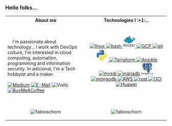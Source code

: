 ### Hello folks...

<table width="100%">
  <tr>
  <th>About me</th>
  <th>Technologies I :+1:...</th>
  </tr>
  <tr>
  <td width="50%">

  <br><p align="left">&nbsp; &nbsp; I'm passionate about technology... I work with DevOps culture, I'm interested in cloud computing, automation, programming and information security. In adicional, I'm a Tech hobbyist and a maker.<br><br>
  [![Medium](https://img.shields.io/badge/Medium-369?style=flat-square&logo=medium&logoColor=white&color=purple)](https://medium.com/@fschorn)
  [![E-Mail](https://img.shields.io/badge/Email-Reveal-2a8?style=flat-square&logo=gmail&logoColor=red)](https://mailhide.io/e/5LKify3d)
  ![Visits](https://komarev.com/ghpvc/?username=fabioschorn&color=red&style=flat-square&label=Visits)
  <br>
  [![BuyMeACoffee](https://img.shields.io/badge/Buy%20Me%20a%20Coffee-ffdd00?style=for-the-badge&logo=buy-me-a-coffee&logoColor=black)](https://buymeacoffee.com/fabioschorn)
</p>
  </td>
  <td width="50%">

 <p align = "center">
  <a href="https://www.kernel.org/category/about.html" target="_blank" rel="noreferrer"> <img src="https://www.vectorlogo.zone/logos/linux/linux-icon.svg" alt="linux" width="40" height="40"/> </a>
  <a href="https://www.gnu.org/software/bash/" target="_blank" rel="noreferrer"> <img src="https://cdn.jsdelivr.net/gh/devicons/devicon/icons/bash/bash-original.svg" alt="bash" width="40" height="40"/> </a>
  <a href="https://www.docker.com/" target="_blank" rel="noreferrer"> <img src="https://raw.githubusercontent.com/devicons/devicon/master/icons/docker/docker-original-wordmark.svg" alt="docker" width="40" height="40"/> </a>
  <a href="https://cloud.google.com/docs" target="_blank" rel="noreferrer"> <img src="https://cdn.jsdelivr.net/gh/devicons/devicon/icons/googlecloud/googlecloud-original.svg" alt="GCP" width="40" height="40"/> </a>
  <a href="https://git-scm.com/" target="_blank" rel="noreferrer"> <img src="https://www.vectorlogo.zone/logos/git-scm/git-scm-icon.svg" alt="git" width="40" height="40"/> </a>
  <a href="https://www.python.org" target="_blank" rel="noreferrer"> <img src="https://raw.githubusercontent.com/devicons/devicon/master/icons/python/python-original.svg" alt="python" width="40" height="40"/> </a>
  <a href="https://www.terraform.io/docs" target="_blank" rel="noreferrer"> <img src="https://www.vectorlogo.zone/logos/terraformio/terraformio-icon.svg" alt="Terraform" width="40" height="40"/> </a>
  <a href="https://docs.ansible.com/" target="_blank" rel="noreferrer"> <img src="https://www.vectorlogo.zone/logos/ansible/ansible-icon.svg" alt="Ansible" width="40" height="40"/> </a>
  <a href="https://www.mysql.com/" target="_blank" rel="noreferrer"> <img src="https://www.vectorlogo.zone/logos/mysql/mysql-icon.svg" alt="mysql" width="40" height="40"/> </a>
  <a href="https://mariadb.org/" target="_blank" rel="noreferrer"> <img src="https://www.vectorlogo.zone/logos/mariadb/mariadb-icon.svg" alt="mariadb" width="40" height="40"/> </a>
  <a href="https://www.postgresql.org" target="_blank" rel="noreferrer"> <img src="https://raw.githubusercontent.com/devicons/devicon/master/icons/postgresql/postgresql-original-wordmark.svg" alt="postgresql" width="40" height="40"/> </a>
  <a href="https://www.mongodb.com/" target="_blank" rel="noreferrer"> <img src="https://www.vectorlogo.zone/logos/mongodb/mongodb-icon.svg" alt="mongodb" width="40" height="40"/> </a>
  <a href="https://docs.aws.amazon.com/" target="_blank" rel="noreferrer"> <img src="https://www.vectorlogo.zone/logos/amazon_aws/amazon_aws-icon.svg" alt="AWS" width="40" height="40"/> </a>
  <a href="https://www.rust-lang.org/" target="_blank" rel="noreferrer"> <img src="https://www.vectorlogo.zone/logos/rust-lang/rust-lang-icon.svg" alt="rust" width="40" height="40"/> </a>
  <a href="https://www.oracle.com/cloud/" target="_blank" rel="noreferrer"> <img src="https://www.vectorlogo.zone/logos/oracle/oracle-icon.svg" alt="OCI" width="40" height="40"/> </a>
  <a href="https://www.huaweicloud.com/" target="_blank" rel="noreferrer"> <img src="https://www.vectorlogo.zone/logos/huawei/huawei-icon.svg" alt="Huawei" width="40" height="40"/> </a>
 </p>

  </td>
  <tr>
  <td width = "50%">
  <br>
  <p align = "center"><img src="https://github-profile-summary-cards.vercel.app/api/cards/stats?username=fabioschorn&theme=tokyonight&count_private=true&show_icons=true&locale=en" alt="fabioschorn" /></p>
  </td>
  <td width = "50%">
  <br>
  <p align = "center"><img src="https://github-profile-summary-cards.vercel.app/api/cards/repos-per-language?username=fabioschorn&layout=compact&show_icons=true&theme=tokyonight&locale=en&count_private=true&langs_count=6" alt="fabioschorn" /></p>
  </td>
  </tr>
  </table>
